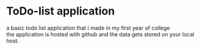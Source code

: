 # ToDo-list application
a basic todo list application that i made in my first year of college   
the application is hosted with github and the data gets stored on your local host.
